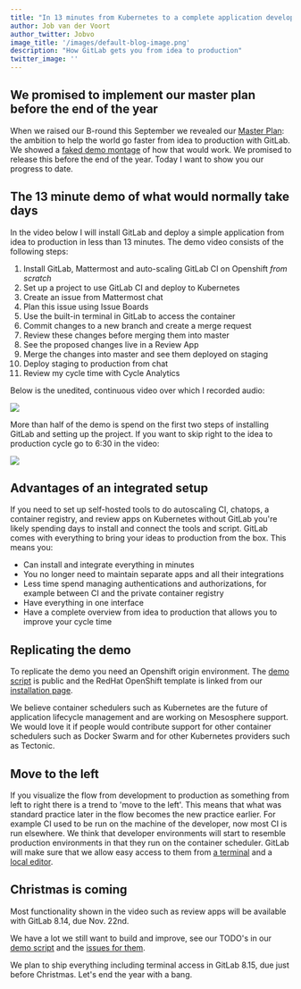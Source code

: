 ```yaml
---
title: "In 13 minutes from Kubernetes to a complete application development tool"
author: Job van der Voort
author_twitter: Jobvo
image_title: '/images/default-blog-image.png'
description: "How GitLab gets you from idea to production"
twitter_image: ''
---
```


## We promised to implement our master plan before the end of the year

When we raised our B-round this September we revealed our [Master Plan](https://about.gitlab.com/2016/09/14/gitlab-live-event-recap/):
the ambition to help the world go faster from idea to production with GitLab.
We showed a [faked demo montage](https://youtu.be/ZRcWCWatdas) of how that
would work. We promised to release this before the end of the year. Today I
want to show you our progress to date.

<!-- more -->

## The 13 minute demo of what would normally take days

In the video below I will install GitLab and deploy a simple application from
idea to production in less than 13 minutes.
The demo video consists of the following steps:

1. Install GitLab, Mattermost and auto-scaling GitLab CI on Openshift _from scratch_
1. Set up a project to use GitLab CI and deploy to Kubernetes
1. Create an issue from Mattermost chat
1. Plan this issue using Issue Boards
1. Use the built-in terminal in GitLab to access the container
1. Commit changes to a new branch and create a merge request
1. Review these changes before merging them into master
1. See the proposed changes live in a Review App
1. Merge the changes into master and see them deployed on staging
1. Deploy staging to production from chat
1. Review my cycle time with Cycle Analytics

Below is the unedited, continuous video over which I recorded audio:

![](https://www.youtube.com/watch?v=a7OIQfOJO-0)

More than half of the demo is spend on the first two steps of installing GitLab
and setting up the project. If you want to skip right to the idea to production
cycle go to 6:30 in the video:

![](https://www.youtube.com/watch?v=a7OIQfOJO-0&t=6m30s)

## Advantages of an integrated setup

If you need to set up self-hosted tools to do autoscaling CI, chatops,
a container registry, and review apps on Kubernetes without GitLab you're
likely spending days to install and connect the tools and script.
GitLab comes with everything to bring your ideas to production from the box.
This means you:

- Can install and integrate everything in minutes
- You no longer need to maintain separate apps and all their integrations
- Less time spend managing authentications and authorizations,
for example between CI and the private container registry
- Have everything in one interface
- Have a complete overview from idea to production that allows you to improve your cycle time

## Replicating the demo

To replicate the demo you need an Openshift origin environment.
The [demo script](https://about.gitlab.com/handbook/sales/idea-to-production-demo/)
is public and the RedHat OpenShift template is linked from our
[installation page](https://about.gitlab.com/installation/).

We believe container schedulers such as Kubernetes are the future of
application lifecycle management and are working on Mesosphere support.
We would love it if people would contribute support for other container
schedulers such as Docker Swarm and for other Kubernetes providers such as
Tectonic.

## Move to the left

If you visualize the flow from development to production as something from left
to right there is a trend to 'move to the left'.
This means that what was standard practice later in the flow becomes the new
practice earlier. For example CI used to be run on the machine of the
developer, now most CI is run elsewhere.
We think that developer environments will start to resemble production
environments in that they run on the container scheduler.
GitLab will make sure that we allow easy access to them from
[a terminal](https://gitlab.com/gitlab-org/gitlab-ce/issues/22864) and a
[local editor](https://gitlab.com/gitlab-org/gitlab-ce/issues/22876).

## Christmas is coming

Most functionality shown in the video such as review apps will be available with GitLab 8.14, due Nov. 22nd.

We have a lot we still want to build and improve, see our TODO's in our [demo script](https://about.gitlab.com/handbook/sales/idea-to-production-demo/) and the [issues for them](https://gitlab.com/groups/gitlab-org/issues?scope=all&state=opened&utf8=%E2%9C%93&label_name%5B%5D=idea-to-production).

We plan to ship everything including terminal access in GitLab 8.15, due just
before Christmas.
Let's end the year with a bang.
